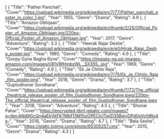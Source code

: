 [
    {
        "Title": "Pather Panchali",
        "Cover":"https://upload.wikimedia.org/wikipedia/en/7/77/Pather_panchali_poster_in_color_1.jpg",
        "Year": 1955,
        "Genre": "Drama",
        "Rating": 4.9
    },
    {
        "Title": "Amazon Obhijaan",
        "Cover":"https://upload.wikimedia.org/wikipedia/en/thumb/2/25/Official_Poster_of_Amazon_Obhijaan.jpg/220px-Official_Poster_of_Amazon_Obhijaan.jpg",
        "Year": 2017,
        "Genre": "Adventure",
        "Rating": 3.3
    },
    {
        "Title": "Heerak Rajar Deshe",
        "Cover":"https://upload.wikimedia.org/wikipedia/en/e/e0/Hirak_Rajar_Deshe_poster.jpg",
        "Year": 1980,
        "Genre": "Comedy",
        "Rating": 4.9
    },
    {
        "Title": "Goopy Gyne Bagha Byne",
        "Cover":"https://images-na.ssl-images-amazon.com/images/I/81V8fHmbzWL._SX355_.jpg",
        "Year": 1969,
        "Genre": "Comedy",
        "Rating": 4.9
    },
    {
        "Title": "Ek Je Chhilo Raja",
        "Cover":"https://upload.wikimedia.org/wikipedia/en/7/75/Ek_Je_Chhilo_Raja_film_poster.png",
        "Year": 2018,
        "Genre": "Drama",
        "Rating": 3.7
    },
    {
        "Title": "Guptodhoner Sondhane",
        "Cover":"https://upload.wikimedia.org/wikipedia/en/thumb/7/72/The_official_theatrical_release_poster_of_film_Guptodhoner_Sondhane.jpeg/220px-The_official_theatrical_release_poster_of_film_Guptodhoner_Sondhane.jpeg",
        "Year": 2018,
        "Genre": "Adventure",
        "Rating": 4.5
    },
    {
        "Title": "Shonar Pahar",
        "Cover":"https://encrypted-tbn1.gstatic.com/images?q=tbn:ANd9GcQn4aEkVkFK7Mbf13M1hzOPECIclTwlD35BwyDPd0oVcfdRo4e-",
        "Year": 2018,
        "Genre": "Drama",
        "Rating": 4.7
    },
    {
        "Title": "Bela Seshe",
        "Cover":"https://static.toiimg.com/photo/65305257.cms",
        "Year": 2015,
        "Genre": "Drama",
        "Rating": 4.3
    } 
]
